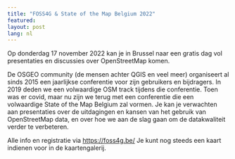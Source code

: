 ```yaml
---
title: "FOSS4G & State of the Map Belgium 2022"
featured:
layout: post
lang: nl
---
```


Op donderdag 17 november 2022 kan je in Brussel naar een gratis dag vol presentaties en discussies over OpenStreetMap komen.

De OSGEO community (de mensen achter QGIS en veel meer) organiseert al sinds 2015 een jaarlijkse conferentie voor zijn gebruikers en bijdragers. In 2019 deden we een volwaardige OSM track tijdens die conferentie. Toen was er covid, maar nu zijn we terug met een conferentie die een volwaardige State of the Map Belgium zal vormen. Je kan je verwachten aan presentaties over de uitdagingen en kansen van het gebruik van OpenStreetMap data, en over hoe we aan de slag gaan om de datakwaliteit verder te verbeteren.

Alle info en registratie via <https://foss4g.be/>
Je kunt nog steeds een kaart indienen voor in de kaartengalerij.
